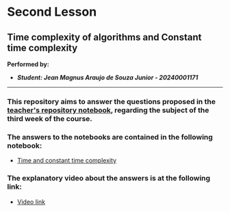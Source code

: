 # Second Lesson
## Time complexity of algorithms and Constant time complexity

**Performed by:**
* ***Student: Jean Magnus Araujo de Souza Junior - 20240001171***
---

### This repository aims to answer the questions proposed in the [teacher's repository notebook](https://github.com/ivanovitchm/datastructure/tree/main/lessons/week_03), regarding the subject of the third week of the course.

### The answers to the notebooks are contained in the following notebook:
* [Time and constant time complexity](https://github.com/JeanMagnus/estrutura-dados-2/blob/main/U1T2/U1T2.ipynb)

### The explanatory video about the answers is at the following link:
* [Video link](https://youtu.be/q1997M9Hqr8)